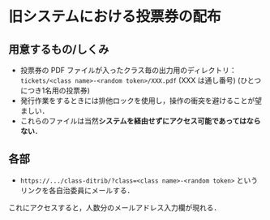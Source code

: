 # 旧システムにおける投票券の配布

## 用意するもの/しくみ

- 投票券の PDF ファイルが入ったクラス毎の出力用のディレクトリ：`tickets/<class name>-<random token>/XXX.pdf` (XXX は通し番号) (ひとつにつき1名用の投票券)
- 発行作業をするときには排他ロックを使用し，操作の衝突を避けることが望ましい．
- これらのファイルは当然**システムを経由せずにアクセス可能であってはならない**．

## 各部

- `https://.../class-ditrib/?class=<class name>-<random token>` というリンクを各自治委員にメールする．

これにアクセスすると，人数分のメールアドレス入力欄が現れる．

